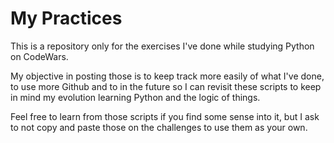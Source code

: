 # My Practices

This is a repository only for the exercises I've done while studying Python on CodeWars. 

My objective in posting those is to keep track more easily of what I've done, to use more Github and to in the future so I can revisit these scripts to keep in mind my evolution learning Python and the logic of things.

Feel free to learn from those scripts if you find some sense into it, but I ask to not copy and paste those on the challenges to use them as your own.

